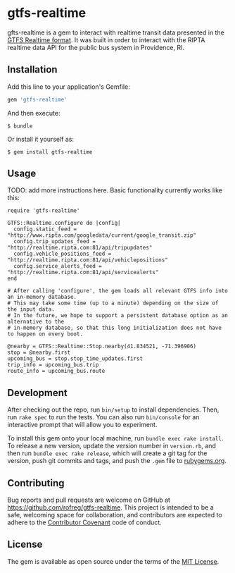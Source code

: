 # gtfs-realtime

gfts-realtime is a gem to interact with realtime transit data presented in the [GTFS Realtime format](https://developers.google.com/transit/gtfs-realtime/). It was built in order to interact with the RIPTA realtime data API for the public bus system in Providence, RI.

## Installation

Add this line to your application's Gemfile:

```ruby
gem 'gtfs-realtime'
```

And then execute:

    $ bundle

Or install it yourself as:

    $ gem install gtfs-realtime

## Usage

TODO: add more instructions here. Basic functionality currently works like this:

```
require 'gtfs-realtime'

GTFS::Realtime.configure do |config|
  config.static_feed = "http://www.ripta.com/googledata/current/google_transit.zip"
  config.trip_updates_feed = "http://realtime.ripta.com:81/api/tripupdates"
  config.vehicle_positions_feed = "http://realtime.ripta.com:81/api/vehiclepositions"
  config.service_alerts_feed = "http://realtime.ripta.com:81/api/servicealerts"
end

# After calling 'configure', the gem loads all relevant GTFS info into an in-memory database.
# This may take some time (up to a minute) depending on the size of the input data.
# In the future, we hope to support a persistent database option as an alternative to the
# in-memory database, so that this long initialization does not have to happen on every boot.

@nearby = GTFS::Realtime::Stop.nearby(41.834521, -71.396906)
stop = @nearby.first
upcoming_bus = stop.stop_time_updates.first
trip_info = upcoming_bus.trip
route_info = upcoming_bus.route
```

## Development

After checking out the repo, run `bin/setup` to install dependencies. Then, run `rake spec` to run the tests. You can also run `bin/console` for an interactive prompt that will allow you to experiment.

To install this gem onto your local machine, run `bundle exec rake install`. To release a new version, update the version number in `version.rb`, and then run `bundle exec rake release`, which will create a git tag for the version, push git commits and tags, and push the `.gem` file to [rubygems.org](https://rubygems.org).

## Contributing

Bug reports and pull requests are welcome on GitHub at https://github.com/rofreg/gtfs-realtime. This project is intended to be a safe, welcoming space for collaboration, and contributors are expected to adhere to the [Contributor Covenant](http://contributor-covenant.org) code of conduct.

## License

The gem is available as open source under the terms of the [MIT License](http://opensource.org/licenses/MIT).
